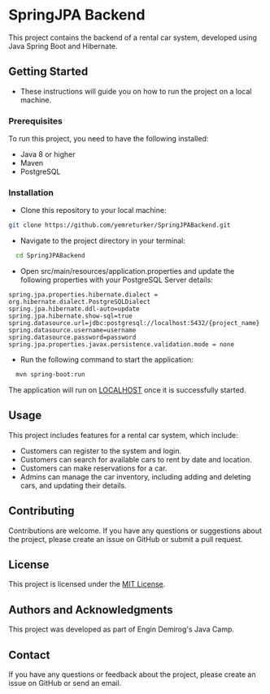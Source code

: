 
# SpringJPA Backend

This project contains the backend of a rental car system, developed using Java Spring Boot and Hibernate.

## Getting Started
- These instructions will guide you on how to run the project on a local machine.

### Prerequisites
To run this project, you need to have the following installed:
- Java 8 or higher
- Maven
- PostgreSQL

 ### Installation
 * Clone this repository to your local machine:
```bash
git clone https://github.com/yemreturker/SpringJPABackend.git
```
* Navigate to the project directory in your terminal:
```bash
  cd SpringJPABackend
```
* Open src/main/resources/application.properties and update the following properties with your PostgreSQL Server details:
```properties
spring.jpa.properties.hibernate.dialect = org.hibernate.dialect.PostgreSQLDialect
spring.jpa.hibernate.ddl-auto=update
spring.jpa.hibernate.show-sql=true
spring.datasource.url=jdbc:postgresql://localhost:5432/{project_name}
spring.datasource.username=username
spring.datasource.password=password
spring.jpa.properties.javax.persistence.validation.mode = none
```
* Run the following command to start the application:
```bash
  mvn spring-boot:run
```
The application will run on [LOCALHOST](http://localhost:8080) once it is successfully started.
## Usage
This project includes features for a rental car system, which include:

* Customers can register to the system and login.
* Customers can search for available cars to rent by date and location.
* Customers can make reservations for a car.
* Admins can manage the car inventory, including adding and deleting cars, and updating their details.
## Contributing
Contributions are welcome. If you have any questions or suggestions about the project, please create an issue on GitHub or submit a pull request.
## License
This project is licensed under the [MIT License](https://choosealicense.com/licenses/mit/).
## Authors and Acknowledgments
This project was developed as part of Engin Demirog's Java Camp.
## Contact
If you have any questions or feedback about the project, please create an issue on GitHub or send an email.
